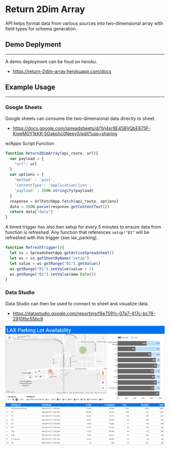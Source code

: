 # Return 2Dim Array

API helps format data from various sources into two-dimensional array with field types for schema generation.


## Demo Deplyment
---

A demo deployment can be foud on heroku.

* <https://return-2dim-array.herokuapp.com/docs>

## Example Usage
---

### Google Sheets

Google sheets can consume the two-dimensional data directly to sheet.

* <https://docs.google.com/spreadsheets/d/1Vj4xr8E45BVQbE875F-KmeMGY1kKK-5Gakphc0Neey0/edit?usp=sharing>

w/Apps Script Function

```js
function Return2DimArray(api_route, url){
  var payload = {
    "url": url
  }
  var options = {
    'method' : 'post',
    'contentType': 'application/json',
    'payload' : JSON.stringify(payload)
  }
  response = UrlFetchApp.fetch(api_route, options)
  data = JSON.parse(response.getContentText())
  return data["data"]
}
```

A timed trigger has also ben setup for every 5 minutes to ensure data from function is refreshed. Any function that references `setup!"B1"` will be refreshed with this trigger (see lax_parking).
```js
function RefreshTrigger(){
  let ss = SpreadsheetApp.getActiveSpreadsheet()
  let ws = ss.getSheetByName("setup")
  let value = ws.getRange("B1").getValue()
  ws.getRange("B1").setValue(value + 1)
  ws.getRange("B2").setValue(new Date())
}
```

### Data Studio

Data Studio can then be used to connect to sheet and visualize data.

* <https://datastudio.google.com/reporting/f8e7591c-07a7-417c-bc78-2910fbc55bc9>

![Data Studio LAX Parking](images/data-studio-lax-parking.png)
